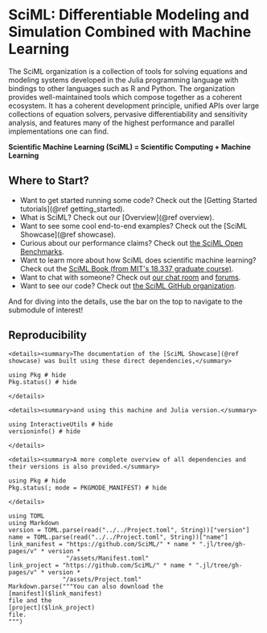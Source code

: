 # SciML: Differentiable Modeling and Simulation Combined with Machine Learning

The SciML organization is a collection of tools for solving equations and modeling systems
developed in the Julia programming language with bindings to other languages such as R and
Python. The organization provides well-maintained tools which compose together as a
coherent ecosystem. It has a coherent development principle, unified APIs over large
collections of equation solvers, pervasive differentiability and sensitivity analysis, and
features many of the highest performance and parallel implementations one can find.

**Scientific Machine Learning (SciML) = Scientific Computing + Machine Learning**

## Where to Start?

  - Want to get started running some code? Check out the [Getting Started tutorials](@ref getting_started).
  - What is SciML? Check out our [Overview](@ref overview).
  - Want to see some cool end-to-end examples? Check out the [SciML Showcase](@ref showcase).
  - Curious about our performance claims? Check out [the SciML Open Benchmarks](https://benchmarks.sciml.ai/dev/).
  - Want to learn more about how SciML does scientific machine learning? Check out the [SciML Book (from MIT's 18.337 graduate course)](https://book.sciml.ai/).
  - Want to chat with someone? Check out [our chat room](https://julialang.zulipchat.com/#narrow/stream/279055-sciml-bridged) and [forums](https://discourse.julialang.org/).
  - Want to see our code? Check out [the SciML GitHub organization](https://github.com/SciML).

And for diving into the details, use the bar on the top to navigate to the submodule of
interest!

## Reproducibility

```@raw html
<details><summary>The documentation of the [SciML Showcase](@ref showcase) was built using these direct dependencies,</summary>
```

```@example
using Pkg # hide
Pkg.status() # hide
```

```@raw html
</details>
```

```@raw html
<details><summary>and using this machine and Julia version.</summary>
```

```@example
using InteractiveUtils # hide
versioninfo() # hide
```

```@raw html
</details>
```

```@raw html
<details><summary>A more complete overview of all dependencies and their versions is also provided.</summary>
```

```@example
using Pkg # hide
Pkg.status(; mode = PKGMODE_MANIFEST) # hide
```

```@raw html
</details>
```

```@eval
using TOML
using Markdown
version = TOML.parse(read("../../Project.toml", String))["version"]
name = TOML.parse(read("../../Project.toml", String))["name"]
link_manifest = "https://github.com/SciML/" * name * ".jl/tree/gh-pages/v" * version *
                "/assets/Manifest.toml"
link_project = "https://github.com/SciML/" * name * ".jl/tree/gh-pages/v" * version *
               "/assets/Project.toml"
Markdown.parse("""You can also download the
[manifest]($link_manifest)
file and the
[project]($link_project)
file.
""")
```